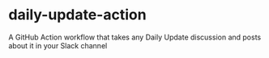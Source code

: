 # daily-update-action
A GitHub Action workflow that takes any Daily Update discussion and posts about it in your Slack channel
